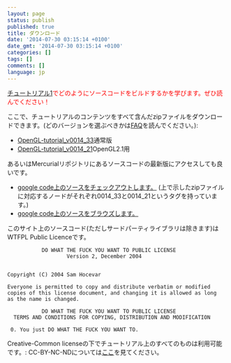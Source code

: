 ```yaml
---
layout: page
status: publish
published: true
title: ダウンロード
date: '2014-07-30 03:15:14 +0100'
date_gmt: '2014-07-30 03:15:14 +0100'
categories: []
tags: []
comments: []
language: jp
---
```


<span style="color: #ff0000">[チュートリアル1](http://www.opengl-tutorial.org/ja/opengl%e3%81%ae%e5%9f%ba%e7%a4%8e/%e3%83%81%e3%83%a5%e3%83%bc%e3%83%88%e3%83%aa%e3%82%a2%e3%83%ab1%ef%bc%9a%e3%82%a6%e3%82%a3%e3%83%b3%e3%83%89%e3%82%a6%e3%82%92%e9%96%8b%e3%81%8f/)でどのようにソースコードをビルドするかを学びます。ぜひ読んでください！</span>

ここで、チュートリアルのコンテンツをすべて含んだzipファイルをダウンロードできます。(どのバージョンを選ぶべきかは[FAQ](/?page_id=526)を読んでください。):

* [OpenGL-tutorial_v0014_33]({{site.baseurl}}/assets/images/TODO/OpenGL-tutorial_v0014_33.zip)通常版
* [OpenGL-tutorial_v0014_21]({{site.baseurl}}/assets/images/TODO/OpenGL-tutorial_v0014_21.zip)OpenGL2.1用

あるいはMercurialリポジトリにあるソースコードの最新版にアクセスしても良いです。

* [google code上のソースをチェックアウトします。](http://code.google.com/p/opengl-tutorial-org/source/checkout) (上で示したzipファイルに対応するノードがそれぞれ0014_33と0014_21というタグを持っています。)
* [google code上のソースをブラウズします。](http://code.google.com/p/opengl-tutorial-org/source/browse/)

このサイト上のソースコード(ただしサードパーティライブラリは除きます)はWTFPL Public Licenceです。
```
           DO WHAT THE FUCK YOU WANT TO PUBLIC LICENSE
                   Version 2, December 2004


Copyright (C) 2004 Sam Hocevar 

Everyone is permitted to copy and distribute verbatim or modified
copies of this license document, and changing it is allowed as long
as the name is changed.

           DO WHAT THE FUCK YOU WANT TO PUBLIC LICENSE
  TERMS AND CONDITIONS FOR COPYING, DISTRIBUTION AND MODIFICATION

 0. You just DO WHAT THE FUCK YOU WANT TO.
```
Creative-Common licenseの下でチュートリアル上のすべてのものは利用可能です。: CC-BY-NC-NDについては[ここ](http://creativecommons.org/licenses/by-nc-nd/3.0/fr/deed.en)を見てください。

